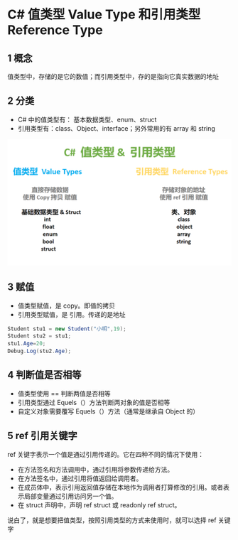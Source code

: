 # C# 值类型 Value Type 和引用类型 Reference Type

## 1 概念

值类型中，存储的是它的数值；而引用类型中，存的是指向它真实数据的地址

## 2 分类

- C# 中的值类型有： 基本数据类型、enum、struct
- 引用类型有：class、Object、interface；另外常用的有 array 和 string

![](../../../imgs/值类型&引用类型.png)

## 3 赋值

- 值类型赋值，是 copy。即值的拷贝
- 引用类型赋值，是 引用。传递的是地址

```C#
Student stu1 = new Student("小明",19);
Student stu2 = stu1;
stu1.Age=20;
Debug.Log(stu2.Age);
```

## 4 判断值是否相等

* 值类型使用 == 判断两值是否相等
* 引用类型通过 Equels（）方法判断两对象的值是否相等
* 自定义对象需要覆写 Equels（）方法（通常是继承自 Object 的）

## 5 ref 引用关键字

ref 关键字表示一个值是通过引用传递的。它在四种不同的情况下使用：

- 在方法签名和方法调用中，通过引用将参数传递给方法。
- 在方法签名中，通过引用将值返回给调用者。
- 在成员体中，表示引用返回值存储在本地作为调用者打算修改的引用。或者表示局部变量通过引用访问另一个值。
- 在 struct 声明中，声明 ref struct 或 readonly ref struct。

说白了，就是想要把值类型，按照引用类型的方式来使用时，就可以选择 ref 关键字
